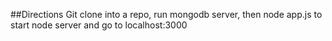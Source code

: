 ##Directions
Git clone into a repo, run mongodb server, then node app.js to start node server and go to localhost:3000
